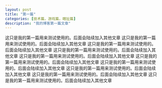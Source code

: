 ```yaml
---
layout: post
title: "第一篇"
categories: [技术篇，游戏篇，瞎扯篇]
description: "我的博客第一篇文章"
---
```


这只是我的第一篇用来测试使用的。后面会陆续加入其他文章
这只是我的第一篇用来测试使用的。后面会陆续加入其他文章
这只是我的第一篇用来测试使用的。后面会陆续加入其他文章
这只是我的第一篇用来测试使用的。后面会陆续加入其他文章
这只是我的第一篇用来测试使用的。后面会陆续加入其他文章
这只是我的第一篇用来测试使用的。后面会陆续加入其他文章
这只是我的第一篇用来测试使用的。后面会陆续加入其他文章
这只是我的第一篇用来测试使用的。后面会陆续加入其他文章
这只是我的第一篇用来测试使用的。后面会陆续加入其他文章
这只是我的第一篇用来测试使用的。后面会陆续加入其他文章

